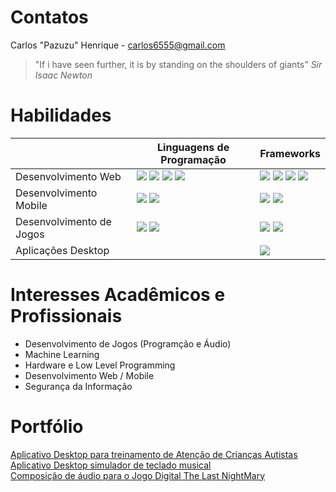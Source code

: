 # Contatos

Carlos "Pazuzu" Henrique - carlos6555@gmail.com

> "If i have seen further, it is by standing on the shoulders of giants"
> _Sir Isaac Newton_

# Habilidades


|                 |Linguagens de Programação                          |Frameworks |
|----------------|-------------------------------|-----------------------------|
|Desenvolvimento Web| ![](https://i.imgur.com/Kcm2Ixz.png) ![](https://i.imgur.com/PwxLdkL.png) ![](https://i.imgur.com/oQBHEYe.png)  ![](https://i.imgur.com/tog7isp.png)   |![](https://i.imgur.com/a4FJR2u.png)            ![](https://i.imgur.com/RjxE2WP.png) ![](https://i.imgur.com/JkQIabK.png) ![](https://i.imgur.com/HtzzJYd.png) |
|Desenvolvimento Mobile          |   ![](https://i.imgur.com/KK4Om6s.png) ![](https://i.imgur.com/Xe9norW.png)             |![](https://i.imgur.com/7XFUqZ7.png) ![](https://i.imgur.com/7SJuQOQ.png)           |
|Desenvolvimento de Jogos          |![](https://i.imgur.com/0isyoBV.png) ![](https://i.imgur.com/3crzTP6.png)|![](https://i.imgur.com/rrdeNL0.png) ![](https://i.imgur.com/R3lopBj.png)|
| Aplicações Desktop | | ![](https://i.imgur.com/lDodPnc.png)


# Interesses Acadêmicos e Profissionais
- Desenvolvimento de Jogos (Programção e Áudio)
- Machine Learning
- Hardware e Low Level Programming
- Desenvolvimento Web / Mobile
- Segurança da Informação

# Portfólio
[Aplicativo Desktop para treinamento de Atenção de Crianças Autistas](https://github.com/carlospazuzu/Treinamento-Autismo) <br />
[Aplicativo Desktop simulador de teclado musical](https://github.com/carlospazuzu/MTHEORY) <br />
[Composição de áudio para o Jogo Digital The Last NightMary ](https://store.steampowered.com/app/407300/The_Last_NightMary__A_Lenda_do_Cabea_de_Cuia/)


